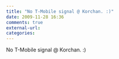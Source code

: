 ```yaml
---
title: "No T-Mobile signal @ Korchan. :)"
date: 2009-11-28 16:36
comments: true
external-url:
categories:
---
```

No T-Mobile signal @ Korchan. :)
